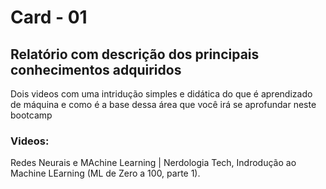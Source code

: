 # Card - 01
## Relatório com descrição dos principais conhecimentos adquiridos

Dois videos com uma intridução simples e didática do que é aprendizado de máquina e como é a base dessa área que você irá se aprofundar neste bootcamp

### Videos:
Redes Neurais e MAchine Learning | Nerdologia Tech, 
Indrodução ao Machine LEarning (ML de Zero a 100, parte 1).
